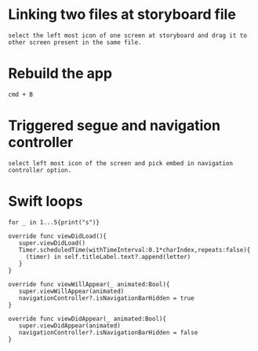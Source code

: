 # Linking two files at storyboard file

```
select the left most icon of one screen at storyboard and drag it to other screen present in the same file.
```

# Rebuild the app

```
cmd + B
```

# Triggered segue and navigation controller

```
select left most icon of the screen and pick embed in navigation controller option.
```

# Swift loops

```
for _ in 1...5{print("s")}

override func viewDidLoad(){
   super.viewDidLoad()
   Timer.scheduledTime(withTimeInterval:0.1*charIndex,repeats:false){
     (timer) in self.titleLabel.text?.append(letter)
   }
}

override func viewWillAppear(_ animated:Bool){
   super.viewWillAppear(animated)
   navigationController?.isNavigationBarHidden = true
}

override func viewDidAppear(_ animated:Bool){
   super.viewDidAppear(animated)
   navigationController?.isNavigationBarHidden = false
}
```
